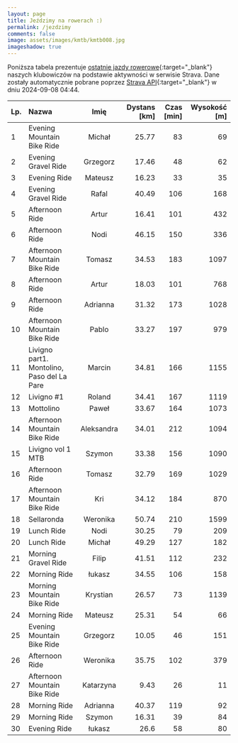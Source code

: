 ```yaml
---
layout: page
title: Jeździmy na rowerach :)
permalink: /jezdzimy
comments: false
image: assets/images/kmtb/kmtb008.jpg
imageshadow: true
---
```


Poniższa tabela prezentuje [ostatnie jazdy rowerowe](https://www.strava.com/clubs/336381){:target="_blank"} naszych klubowiczów na podstawie aktywności w serwisie Strava. Dane zostały automatycznie pobrane poprzez [Strava API](https://developers.strava.com/docs/reference/#api-Clubs-getClubActivitiesById){:target="_blank"} w dniu 2024-09-08 04:44.

Lp. | Nazwa | Imię | Dystans [km] | Czas [min] | Wysokość [m]
:--- | :--- | :---: | ---: | ---: | ---:
1|Evening Mountain Bike Ride|Michał|25.77|83|69
2|Evening Gravel Ride|Grzegorz|17.46|48|62
3|Evening Ride|Mateusz|16.23|33|35
4|Evening Gravel Ride|Rafal|40.49|106|168
5|Afternoon Ride|Artur|16.41|101|432
6|Afternoon Ride|Nodi|46.15|150|336
7|Afternoon Mountain Bike Ride|Tomasz|34.53|183|1097
8|Afternoon Ride|Artur|18.03|101|768
9|Afternoon Ride|Adrianna|31.32|173|1028
10|Afternoon Mountain Bike Ride|Pablo|33.27|197|979
11|Livigno part1. Montolino,  Paso del La Pare|Marcin|34.81|166|1155
12|Livigno #1|Roland|34.41|167|1119
13|Mottolino|Paweł|33.67|164|1073
14|Afternoon Mountain Bike Ride|Aleksandra|34.01|212|1094
15|Livigno vol 1 MTB|Szymon|33.38|156|1090
16|Afternoon Ride|Tomasz|32.79|169|1029
17|Afternoon Mountain Bike Ride|Kri|34.12|184|870
18|Sellaronda|Weronika|50.74|210|1599
19|Lunch Ride|Nodi|30.25|79|209
20|Lunch Ride|Michał|49.29|127|182
21|Morning Gravel Ride|Filip|41.51|112|232
22|Morning Ride|łukasz|34.55|106|158
23|Morning Mountain Bike Ride|Krystian|26.57|73|1139
24|Morning Ride|Mateusz|25.31|54|66
25|Evening Mountain Bike Ride|Grzegorz|10.05|46|151
26|Afternoon Ride|Weronika|35.75|102|379
27|Afternoon Mountain Bike Ride|Katarzyna|9.43|26|11
28|Morning Ride|Adrianna|40.37|119|92
29|Morning Ride|Szymon|16.31|39|84
30|Evening Ride|łukasz|26.6|58|80
